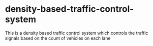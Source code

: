 # density-based-traffic-control-system
This is a density based traffic control system which controls the traffic signals based on the count of vehicles on each lane
